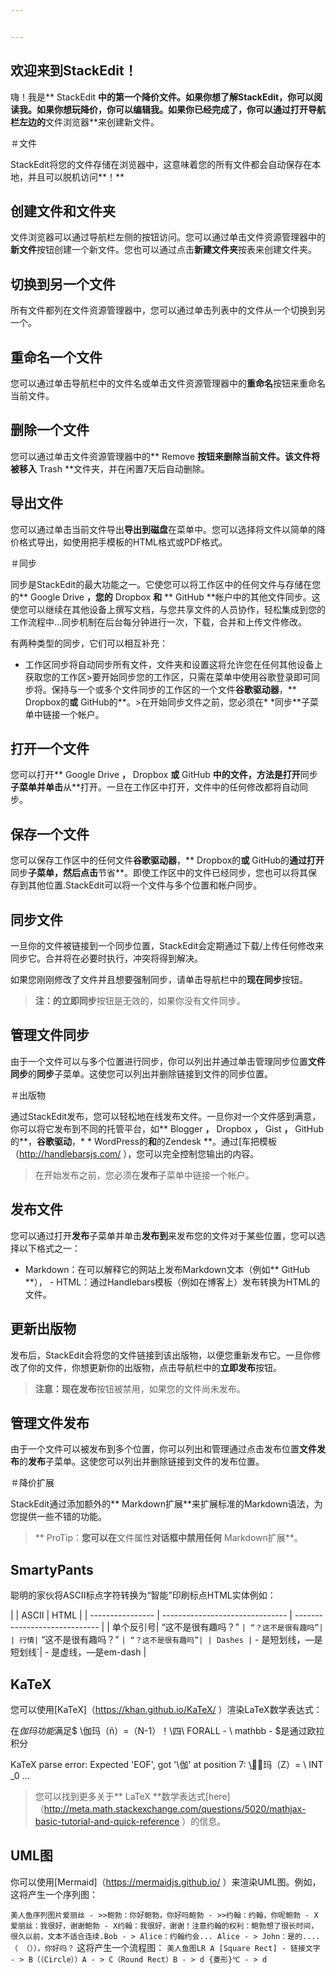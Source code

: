 ```yaml
---


---
```


<h2 id="欢迎来到stackedit！">欢迎来到StackEdit！</h2>
<p>嗨！我是** StackEdit <strong>中的第一个降价文件。如果你想了解StackEdit，你可以阅读我。如果你想玩降价，你可以编辑我。如果你已经完成了，你可以通过打开导航栏左边的</strong>文件浏览器**来创建新文件。</p>
<p>＃文件</p>
<p>StackEdit将您的文件存储在浏览器中，这意味着您的所有文件都会自动保存在本地，并且可以脱机访问**！**</p>
<h2 id="创建文件和文件夹">创建文件和文件夹</h2>
<p>文件浏览器可以通过导航栏左侧的按钮访问。您可以通过单击文件资源管理器中的<strong>新文件</strong>按钮创建一个新文件。您也可以通过点击<strong>新建文件夹</strong>按表来创建文件夹。</p>
<h2 id="切换到另一个文件">切换到另一个文件</h2>
<p>所有文件都列在文件资源管理器中，您可以通过单击列表中的文件从一个切换到另一个。</p>
<h2 id="重命名一个文件">重命名一个文件</h2>
<p>您可以通过单击导航栏中的文件名或单击文件资源管理器中的<strong>重命名</strong>按钮来重命名当前文件。</p>
<h2 id="删除一个文件">删除一个文件</h2>
<p>您可以通过单击文件资源管理器中的** Remove <strong>按钮来删除当前文件。该文件将被移入</strong> Trash **文件夹，并在闲置7天后自动删除。</p>
<h2 id="导出文件">导出文件</h2>
<p>您可以通过单击当前文件导出<strong>导出到磁盘</strong>在菜单中。您可以选择将文件以简单的降价格式导出，如使用把手模板的HTML格式或PDF格式。</p>
<p>＃同步</p>
<p>同步是StackEdit的最大功能之一。它使您可以将工作区中的任何文件与存储在您的** Google Drive <strong>，您的</strong> Dropbox <strong>和</strong>                                                                                                                                                                                                                                                                                                                                                                                                                                                                   ** GitHub **帐户中的其他文件同步。这使您可以继续在其他设备上撰写文档，与您共享文件的人员协作，轻松集成到您的工作流程中…同步机制在后台每分钟进行一次，下载，合并和上传文件修改。</p>
<p>有两种类型的同步，它们可以相互补充：</p>
<ul>
<li>工作区同步将自动同步所有文件，文件夹和设置这将允许您在任何其他设备上获取您的工作区&gt;要开始同步您的工作区，只需在菜单中使用谷歌登录即可同步将。保持与一个或多个文件同步的工作区的一个文件<strong>谷歌驱动器</strong>，** Dropbox的<strong>或</strong> GitHub的**。&gt;在开始同步文件之前，您必须在*                                                                                                                                                                                                                                                                                                                                                                                                                                                                  *同步**子菜单中链接一个帐户。</li>
</ul>
<h2 id="打开一个文件">打开一个文件</h2>
<p>您可以打开** Google Drive <strong>，</strong> Dropbox <strong>或</strong> GitHub <strong>中的文件，方法是打开</strong>同步<strong>子菜单并单击</strong>从**打开。一旦在工作区中打开，文件中的任何修改都将自动同步。</p>
<h2 id="保存一个文件">保存一个文件</h2>
<p>您可以保存工作区中的任何文件<strong>谷歌驱动器</strong>，** Dropbox的<strong>或</strong> GitHub的<strong>通过打开</strong>同步<strong>子菜单，然后点击</strong>节省**。即使工作区中的文件已经同步，您也可以将其保存到其他位置.StackEdit可以将一个文件与多个位置和帐户同步。</p>
<h2 id="同步文件">同步文件</h2>
<p>一旦你的文件被链接到一个同步位置，StackEdit会定期通过下载/上传任何修改来同步它。合并将在必要时执行，冲突将得到解决。</p>
<p>如果您刚刚修改了文件并且想要强制同步，请单击导航栏中的<strong>现在同步</strong>按钮。</p>
<blockquote>
<p><strong>注：<strong>的</strong>立即同步</strong>按钮是无效的，如果你没有文件同步。</p>
</blockquote>
<h2 id="管理文件同步">管理文件同步</h2>
<p>由于一个文件可以与多个位置进行同步，你可以列出并通过单击管理同步位置<strong>文件同步</strong>的<strong>同步</strong>子菜单。这使您可以列出并删除链接到文件的同步位置。</p>
<p>＃出版物</p>
<p>通过StackEdit发布，您可以轻松地在线发布文件。一旦你对一个文件感到满意，你可以将它发布到不同的托管平台，如** Blogger <strong>，</strong> Dropbox <strong>，</strong> Gist <strong>，</strong> GitHub的**，<strong>谷歌驱动</strong>，*                                                                                                                                                                                                                                                                                                                                                                                                                                                                   * WordPress的<strong>和</strong>的Zendesk **。通过[车把模板（<a href="http://handlebarsjs.com/">http://handlebarsjs.com/</a> ），您可以完全控制您输出的内容。</p>
<blockquote>
<p>在开始发布之前，您必须在<strong>发布</strong>子菜单中链接一个帐户。</p>
</blockquote>
<h2 id="发布文件">发布文件</h2>
<p>您可以通过打开<strong>发布</strong>子菜单并单击<strong>发布到</strong>来发布您的文件对于某些位置，您可以选择以下格式之一：</p>
<ul>
<li>Markdown：在可以解释它的网站上发布Markdown文本（例如** GitHub **）， -  HTML：通过Handlebars模板（例如在博客上）发布转换为HTML的文件。</li>
</ul>
<h2 id="更新出版物">更新出版物</h2>
<p>发布后，StackEdit会将您的文件链接到该出版物，以便您重新发布它。一旦你修改了你的文件，你想更新你的出版物，点击导航栏中的<strong>立即发布</strong>按钮。</p>
<blockquote>
<p><strong>注意：<strong>现在</strong>发布</strong>按钮被禁用，如果您的文件尚未发布。</p>
</blockquote>
<h2 id="管理文件发布">管理文件发布</h2>
<p>由于一个文件可以被发布到多个位置，你可以列出和管理通过点击发布位置<strong>文件发布</strong>的<strong>发布</strong>子菜单。这使您可以列出并删除链接到文件的发布位置。</p>
<p>＃降价扩展</p>
<p>StackEdit通过添加额外的** Markdown扩展**来扩展标准的Markdown语法，为您提供一些不错的功能。</p>
<blockquote>
<p>** ProTip：<strong>您可以在</strong>文件属性<strong>对话框中禁用任何</strong> Markdown扩展**。</p>
</blockquote>
<h2 id="smartypants">SmartyPants</h2>
<p>聪明的家伙将ASCII标点字符转换为“智能”印刷标点HTML实体例如：</p>
<p>| | ASCII | HTML | | ---------------- | ------------------------------- | ----------------------------- | | 单个反引号| “这不是很有趣吗？” <code>| “？这不是很有趣吗”| | 行情|</code> “这不是很有趣吗？” <code>| “？这不是很有趣吗”| | Dashes |</code> - 是短划线，—是短划线`|  - 是虚线，—是em-dash |</p>
<h2 id="katex">KaTeX</h2>
<p>您可以使用[KaTeX]（<a href="https://khan.github.io/KaTeX/">https://khan.github.io/KaTeX/</a> ）渲染LaTeX数学表达式：</p>
<p>在<em>伽玛功能</em>满足$ \伽玛（ñ）=（N-1）！\四\ FORALL  -  \ mathbb  -  $是通过欧拉积分</p>
<p><span class="katex--display">KaTeX parse error: Expected 'EOF', got '\伽' at position 7:       \̲伽̲玛（Z）= \ INT _0 …</span></p>
<blockquote>
<p>您可以找到更多关于** LaTeX **数学表达式[here]（<a href="http://meta.math.stackexchange.com/questions/5020/mathjax-basic-tutorial-and-quick-reference">http://meta.math.stackexchange.com/questions/5020/mathjax-basic-tutorial-and-quick-reference</a> ）的信息。</p>
</blockquote>
<h2 id="uml图">UML图</h2>
<p>你可以使用[Mermaid]（<a href="https://mermaidjs.github.io/">https://mermaidjs.github.io/</a> ）来渲染UML图。例如，这将产生一个序列图：</p>
<p><code></code> <code>美人鱼序列图片爱丽丝 - &gt;&gt;鲍勃：你好鲍勃，你好吗鲍勃 - &gt;&gt;约翰：约翰，你呢鲍勃 - X爱丽丝：我很好，谢谢鲍勃 - X约翰：我很好，谢谢！注意约翰的权利：鲍勃想了很长时间，很久以前，文本不适合连续.Bob - &gt; Alice：约翰约会... Alice - &gt; John：是的....（ （）），你好吗？</code> <code></code>这将产生一个流程图：<code></code> <code>美人鱼图LR A [Square Rect] - 链接文字 - &gt; B（（Circle））A - &gt; C（Round Rect）B - &gt; d {菱形}℃ - &gt; d</code> <code></code></p>

